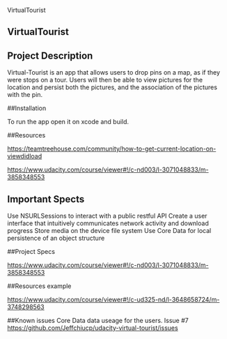 VirtualTourist

## VirtualTourist

## Project Description

Virtual-Tourist is an app that allows users to drop pins on a map, as if they were stops on a tour. Users will then be able to view pictures for the location and persist both the pictures, and the association of the pictures with the pin.


##Installation

To run the app open it on xcode and build.

##Resources

https://teamtreehouse.com/community/how-to-get-current-location-on-viewdidload

https://www.udacity.com/course/viewer#!/c-nd003/l-3071048833/m-3858348553


## Important Spects 

Use NSURLSessions to interact with a public restful API
Create a user interface that intuitively communicates network activity and download progress
Store media on the device file system Use Core Data for local persistence of an object structure

##Project Specs

https://www.udacity.com/course/viewer#!/c-nd003/l-3071048833/m-3858348553

##Resources example

https://www.udacity.com/course/viewer#!/c-ud325-nd/l-3648658724/m-3748298563

##Known issues
Core Data data useage for the users.
Issue #7
https://github.com/Jeffchiucp/udacity-virtual-tourist/issues
